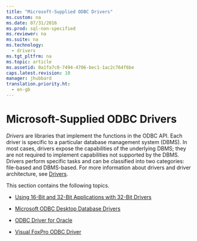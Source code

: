 ```yaml
---
title: "Microsoft-Supplied ODBC Drivers"
ms.custom: na
ms.date: 07/31/2016
ms.prod: sql-non-specified
ms.reviewer: na
ms.suite: na
ms.technology: 
  - drivers
ms.tgt_pltfrm: na
ms.topic: article
ms.assetid: 0a1fa7c0-7494-4706-bec1-1ac2c764f6be
caps.latest.revision: 10
manager: jhubbard
translation.priority.ht: 
  - en-gb
---
```

# Microsoft-Supplied ODBC Drivers
*Drivers* are libraries that implement the functions in the ODBC API. Each driver is specific to a particular database management system (DBMS). In most cases, drivers expose the capabilities of the underlying DBMS; they are not required to implement capabilities not supported by the DBMS. Drivers perform specific tasks and can be classified into two categories: file-based and DBMS-based. For more information about drivers and driver architecture, see [Drivers](../content/Drivers.md).  
  
 This section contains the following topics.  
  
-   [Using 16-Bit and 32-Bit Applications with 32-Bit Drivers](../content/Using-16-Bit-and-32-Bit-Applications-with-32-Bit-Drivers.md)  
  
-   [Microsoft ODBC Desktop Database Drivers](../content/Microsoft-ODBC-Desktop-Database-Drivers.md)  
  
-   [ODBC Driver for Oracle](../content/ODBC-Driver-for-Oracle.md)  
  
-   [Visual FoxPro ODBC Driver](../content/Visual-FoxPro-ODBC-Driver.md)